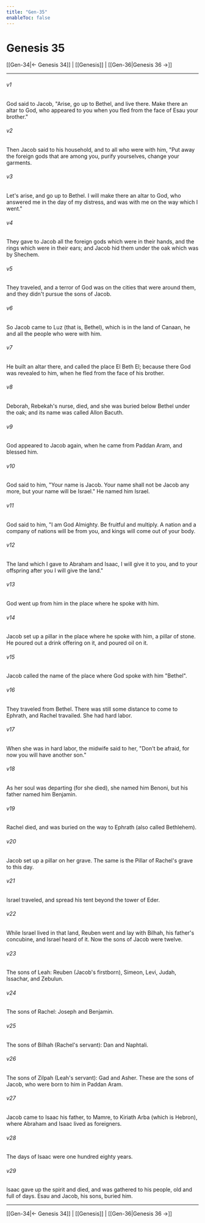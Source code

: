 ```yaml
---
title: "Gen-35"
enableToc: false
---
```

# Genesis 35

[[Gen-34|← Genesis 34]] | [[Genesis]] | [[Gen-36|Genesis 36 →]]
***



###### v1 
God said to Jacob, "Arise, go up to Bethel, and live there. Make there an altar to God, who appeared to you when you fled from the face of Esau your brother." 

###### v2 
Then Jacob said to his household, and to all who were with him, "Put away the foreign gods that are among you, purify yourselves, change your garments. 

###### v3 
Let's arise, and go up to Bethel. I will make there an altar to God, who answered me in the day of my distress, and was with me on the way which I went." 

###### v4 
They gave to Jacob all the foreign gods which were in their hands, and the rings which were in their ears; and Jacob hid them under the oak which was by Shechem. 

###### v5 
They traveled, and a terror of God was on the cities that were around them, and they didn't pursue the sons of Jacob. 

###### v6 
So Jacob came to Luz (that is, Bethel), which is in the land of Canaan, he and all the people who were with him. 

###### v7 
He built an altar there, and called the place El Beth El; because there God was revealed to him, when he fled from the face of his brother. 

###### v8 
Deborah, Rebekah's nurse, died, and she was buried below Bethel under the oak; and its name was called Allon Bacuth. 

###### v9 
God appeared to Jacob again, when he came from Paddan Aram, and blessed him. 

###### v10 
God said to him, "Your name is Jacob. Your name shall not be Jacob any more, but your name will be Israel." He named him Israel. 

###### v11 
God said to him, "I am God Almighty. Be fruitful and multiply. A nation and a company of nations will be from you, and kings will come out of your body. 

###### v12 
The land which I gave to Abraham and Isaac, I will give it to you, and to your offspring after you I will give the land." 

###### v13 
God went up from him in the place where he spoke with him. 

###### v14 
Jacob set up a pillar in the place where he spoke with him, a pillar of stone. He poured out a drink offering on it, and poured oil on it. 

###### v15 
Jacob called the name of the place where God spoke with him "Bethel". 

###### v16 
They traveled from Bethel. There was still some distance to come to Ephrath, and Rachel travailed. She had hard labor. 

###### v17 
When she was in hard labor, the midwife said to her, "Don't be afraid, for now you will have another son." 

###### v18 
As her soul was departing (for she died), she named him Benoni, but his father named him Benjamin. 

###### v19 
Rachel died, and was buried on the way to Ephrath (also called Bethlehem). 

###### v20 
Jacob set up a pillar on her grave. The same is the Pillar of Rachel's grave to this day. 

###### v21 
Israel traveled, and spread his tent beyond the tower of Eder. 

###### v22 
While Israel lived in that land, Reuben went and lay with Bilhah, his father's concubine, and Israel heard of it. Now the sons of Jacob were twelve. 

###### v23 
The sons of Leah: Reuben (Jacob's firstborn), Simeon, Levi, Judah, Issachar, and Zebulun. 

###### v24 
The sons of Rachel: Joseph and Benjamin. 

###### v25 
The sons of Bilhah (Rachel's servant): Dan and Naphtali. 

###### v26 
The sons of Zilpah (Leah's servant): Gad and Asher. These are the sons of Jacob, who were born to him in Paddan Aram. 

###### v27 
Jacob came to Isaac his father, to Mamre, to Kiriath Arba (which is Hebron), where Abraham and Isaac lived as foreigners. 

###### v28 
The days of Isaac were one hundred eighty years. 

###### v29 
Isaac gave up the spirit and died, and was gathered to his people, old and full of days. Esau and Jacob, his sons, buried him.

***
[[Gen-34|← Genesis 34]] | [[Genesis]] | [[Gen-36|Genesis 36 →]]
